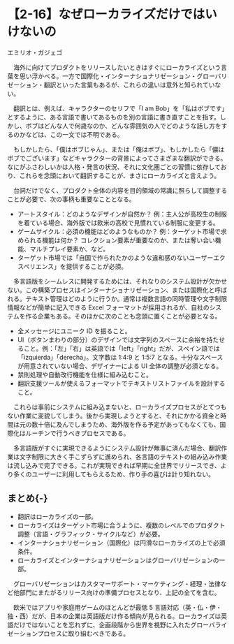 # 【2-16】なぜローカライズだけではいけないの

<div class="author">エミリオ・ガジェゴ</div>

　海外に向けてプロダクトをリリースしたいときはすぐにローカライズという言葉を思い浮かべる。一方で国際化・インターナショナリゼーション・グローバリゼーション・翻訳といった言葉もあるが、これらの違いは意外と知られていない。

　翻訳とは、例えば、キャラクターのセリフで「I am Bob」を「私はボブです」とするように、ある言語で書いてあるものを別の言語に書き直すことを指す。しかし、ボブはどんな人で何歳なのか、どんな雰囲気の人でどのような話し方をするのかなどは、この一文では不明である。

　もしかしたら、「僕はボブじゃん」、または「俺はボブ」、もしかしたら「儂はボブでございます」などキャラクターの背景によってさまざまな翻訳ができる。なにがふさわしいかは人格・発言の状況、それに文化圏ごとの習慣に依存しており、これらを念頭において翻訳することが、まさにローカライズと言えよう。

　台詞だけでなく、プロダクト全体の内容を目的領域の常識に照らして調整することが必要で、次の事柄も重要なこととなる。

* アートスタイル：どのようなデザインが自然か？ 例：主人公が高校生の制服を着ている場合、海外版では欧米の高校で見慣れている制服に変更する。
* ゲームサイクル：必須の機能はどのようなものか？ 例：ターゲット市場で求められる機能は何か？ コレクション要素が重要なのか、または奪い合い機能、マルチプレイ要素か、など。
* ターゲット市場では「自国で作られたかのような違和感のないユーザーエクスペリエンス」を提供することが必須。

　多言語版をシームレスに開発するためには、それなりのシステム設計が欠かせない。この構築プロセスはインターナショナリゼーション、または国際化と呼ばれる。テキスト管理はどのように行うか。通常は複数言語の同時管理や文字制限情報などが簡単に記入できる Excel フォーマットが採用されるが、自社のシステムを作る企業もある。そのほかに次のことも念頭に置くことが必要となる。

* 全メッセージにユニーク ID を振ること。
* UI（ボタンまわりの部分）のデザインでは文字列のスペースに余裕を持たせること。例：「左」「右」は英語では「left」「right」だが、スペイン語では「izquierda」「derecha」。文字数は 1:4:9 と 1:5:7 となる。十分なスペースが用意されていない場合、デザイナーによる UI 全体の調整が必須となる。
* 禁則処理や自動改行機能を仕様に組み込むこと。
* 翻訳支援ツールが使えるフォーマットでテキストリストファイルを設計すること。

　これらは事前にシステムに組み込まないと、ローカライズプロセスがとてつもない作業に変貌してしまう。後から実現しようとすると、それにかかる資金と時間は元の数十倍に及んでしまうため、海外版を作る予定があってもなくても、国際化はルーチンで行うべきプロセスである。

　多言語版がすぐに実現できるようにシステム設計が無事に済んだ場合、翻訳作業は文字制限に大きく手こずらずに進められ、各言語のテキストの組み込み作業は流し込みで完了できる。これが実現できれば早期に全世界でリリースでき、より多くのユーザーに利用してもらえるため、作り手の喜びは計り知れない。

## まとめ{-}

* 翻訳はローカライズの一部。
* ローカライズはターゲット市場に合うように、複数のレベルでのプロダクト調整（言語・グラフィック・サイクルなど）が必要。
* インターナショナリゼーション（国際化）は円滑なローカライズの上で必須条件。
* ローカライズとインターナショナリゼーションはグローバリゼーションの一部。


　グローバリゼーションはカスタマーサポート・マーケティング・経理・法律など他部門にまたがるリリース向けの準備プロセスとなり、上記の全てを含む。

　欧米ではアプリや家庭用ゲームのほとんどが最低 5 言語対応（英・仏・伊・独・西）だが、日本の企業は英語版だけ作る傾向が見られる。ローカライズは英語だけではないことを忘れずに、企画段階から世界を視野に入れたグローバライゼーションプロセスに取り組むべきである。
